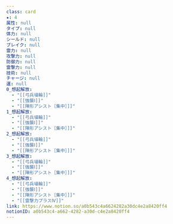 ```yaml
---
class: card
★: 4
属性: null
タイプ: null
体力: null
シールド: null
ブレイク: null
霊力: null
攻撃力: null
防御力: null
霊撃力: null
技術: null
チャージ: null
運: null
0_想起解放:
  - "[[弓兵埴輪]]"
  - "[[強襲Ⅰ]]"
  - "[[陣形アシスト［集中］]]"
1_想起解放:
  - "[[弓兵埴輪]]"
  - "[[強襲Ⅰ]]"
  - "[[陣形アシスト［集中］]]"
2_想起解放:
  - "[[弓兵埴輪]]"
  - "[[強襲Ⅰ]]"
  - "[[陣形アシスト［集中］]]"
3_想起解放:
  - "[[弓兵埴輪]]"
  - "[[強襲Ⅰ]]"
  - "[[陣形アシスト［集中］]]"
4_想起解放:
  - "[[弓兵埴輪]]"
  - "[[強襲Ⅰ]]"
  - "[[陣形アシスト［集中］]]"
  - "[[霊撃力プラスⅣ]]"
link: https://www.notion.so/a0b543c4a6624282a30dc4e2a8420ff4
notionID: a0b543c4-a662-4282-a30d-c4e2a8420ff4
---
```

